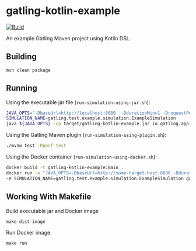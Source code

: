 # gatling-kotlin-example

[![Build](https://github.com/jecklgamis/gatling-kotlin-example/actions/workflows/build.yml/badge.svg)](https://github.com/jecklgamis/gatling-kotlin-example/actions/workflows/build.yml)

An example Gatling Maven project using Kotlin DSL.

## Building

```
mvn clean package
```

## Running

Using the executable jar file (`run-simulation-using-jar.sh`):

```bash
JAVA_OPTS="-DbaseUrl=http://localhost:8080  -DdurationMin=1 -DrequestPerSecond=10"
SIMULATION_NAME=gatling.test.example.simulation.ExampleSimulation
java ${JAVA_OPTS} -cp target/gatling-kotlin-example.jar io.gatling.app.Gatling --simulation "${SIMULATION_NAME}" --results-folder results
```

Using the Gatling Maven plugin (`run-simulation-using-plugin.sh`):

```bash
./mvnw test -Pperf-test
```

Using the Docker container (`run-simulation-using-docker.sh`):

```bash
docker build -t gatling-kotlin-example:main .
docker run -e "JAVA_OPTS=-DbaseUrl=http://some-target-host:8080 -DdurationMin=1 -DrequestPerSecond=10" \
-e SIMULATION_NAME=gatling.test.example.simulation.ExampleSimulation gatling-kotlin-example:main
```

## Working With Makefile

Build executable jar and Docker image

```
make dist image
```

Run Docker image:

```
make run
```

